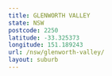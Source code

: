 ```yaml
---
title: GLENWORTH VALLEY
state: NSW
postcode: 2250
latitude: -33.325373
longitude: 151.189243
url: /nsw/glenworth-valley/
layout: suburb
---
```

